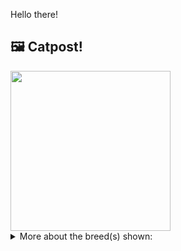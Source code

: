Hello there!



## 🖼️ Catpost!

<sub>
    <img src="https://cdn2.thecatapi.com/images/OLP-tyC2i.jpg" height="256">
</sub>


<details>
<summary>More about the breed(s) shown:</summary>

Breed: Cymric

Description: The Cymric is a placid, sweet cat. They do not get too upset about anything that happens in their world. They are loving companions and adore people. They are smart and dexterous, capable of using his paws to get into cabinets or to open doors.

Links:
<ul>
  <li>CFA None available</li>
  <li>Wikipedia https://en.wikipedia.org/wiki/Cymric_(cat)</li>
</ul> 

</details>
